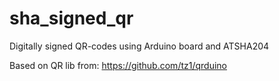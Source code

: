 sha_signed_qr
=============

Digitally signed QR-codes using Arduino board and ATSHA204

Based on QR lib from: https://github.com/tz1/qrduino
